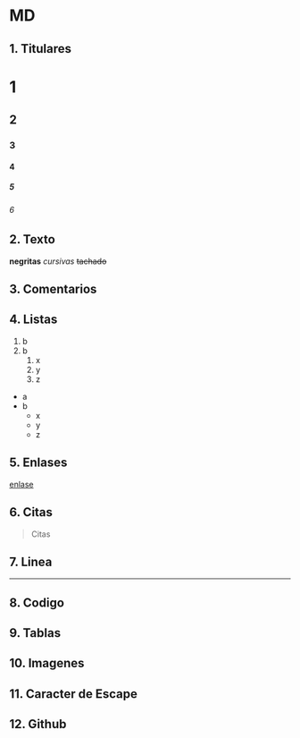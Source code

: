 # MD
## 1. Titulares
# 1
## 2
### 3
#### 4
##### 5
###### 6
## 2. Texto
**negritas**
*cursivas*
~~tachado~~
## 3. Comentarios
<!--Comentarios-->
## 4. Listas
1. b
2. b
    1. x
    2. y
    3. z
* a
* b
    * x
    * y
    * z
## 5. Enlases
[enlase](../README.md "markdown")
## 6. Citas
> Citas
## 7. Linea
___
## 8. Codigo

## 9. Tablas

## 10. Imagenes

## 11. Caracter de Escape


## 12. Github